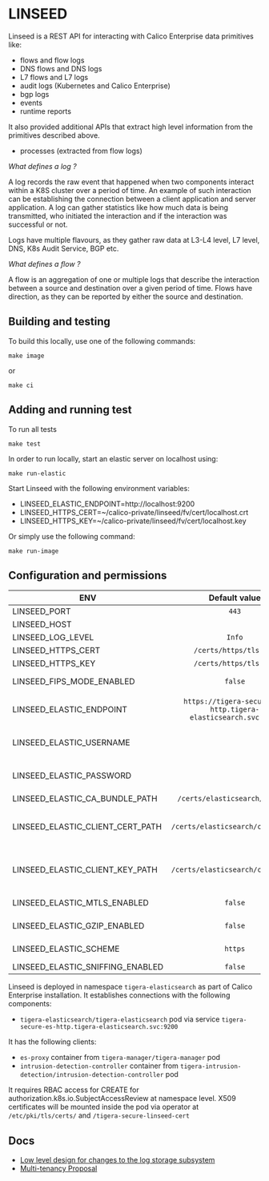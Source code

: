 # LINSEED

Linseed is a REST API for interacting with Calico Enterprise data primitives like:
- flows and flow logs
- DNS flows and DNS logs
- L7 flows and L7 logs
- audit logs (Kubernetes and Calico Enterprise)
- bgp logs
- events
- runtime reports

It also provided additional APIs that extract high level information from the primitives described above. 
- processes (extracted from flow logs)

*What defines a log ?*

A log records the raw event that happened when two components interact within a K8S cluster over a period of time.
An example of such interaction can be establishing the connection between a client application and server application.
A log can gather statistics like how much data is being transmitted, who initiated the interaction and if the interaction was successful or not.

Logs have multiple flavours, as they gather raw data at L3-L4 level, L7 level, DNS, K8s Audit Service, BGP etc.

*What defines a flow ?*

A flow is an aggregation of one or multiple logs that describe the interaction between a source and destination over a given period of time.
Flows have direction, as they can be reported by either the source and destination.


## Building and testing

To build this locally, use one of the following commands:

```
make image
```

or

```
make ci
```

## Adding and running test

To run all tests

```
make test
```

In order to run locally, start an elastic server on localhost using:

```
make run-elastic
```

Start Linseed with the following environment variables:

- LINSEED_ELASTIC_ENDPOINT=http://localhost:9200
- LINSEED_HTTPS_CERT=~/calico-private/linseed/fv/cert/localhost.crt
- LINSEED_HTTPS_KEY=~/calico-private/linseed/fv/cert/localhost.key

Or simply use the following command:

```
make run-image
```

## Configuration and permissions

| ENV                              |                         Default value                         |                                                                                           Description |
|----------------------------------|:-------------------------------------------------------------:|------------------------------------------------------------------------------------------------------:|
| LINSEED_PORT                     |                             `443`                             |                                                                       Local Port to start the service |
| LINSEED_HOST                     |                            <empty>                            |                                                                                  Host for the service |
| LINSEED_LOG_LEVEL                |                            `Info`                             |                                                                              Log Level across service |
| LINSEED_HTTPS_CERT               |                    `/certs/https/tls.crt`                     |                                                                                      Path to tls cert |
| LINSEED_HTTPS_KEY                |                    `/certs/https/tls.key`                     |                                                                                       Path tp tls key |
| LINSEED_FIPS_MODE_ENABLED        |                            `false`                            |                                               FIPSModeEnabled Enables FIPS 140-2 verified crypto mode |
| LINSEED_ELASTIC_ENDPOINT         | `https://tigera-secure-es-http.tigera-elasticsearch.svc:9200` |                                     Elastic Endpoint; For local development use http://localhost:9200 |
| LINSEED_ELASTIC_USERNAME         |                            <empty>                            |                 Elastic username; If left empty, communication with Elastic will not be authenticated |
| LINSEED_ELASTIC_PASSWORD         |                            <empty>                            |                 Elastic password; If left empty, communication with Elastic will not be authenticated |
| LINSEED_ELASTIC_CA_BUNDLE_PATH   |                `/certs/elasticsearch/tls.crt`                 |                                                                           Elastic ca certificate path |
| LINSEED_ELASTIC_CLIENT_CERT_PATH |               `/certs/elasticsearch/client.crt`               | Elastic client certificate path; It will only be picked up if LINSEED_ELASTIC_MTLS_ENABLED is enabled |
| LINSEED_ELASTIC_CLIENT_KEY_PATH  |               `/certs/elasticsearch/client.key`               |         Elastic client key path; It will only be picked up if LINSEED_ELASTIC_MTLS_ENABLED is enabled |
| LINSEED_ELASTIC_MTLS_ENABLED     |                            `false`                            |                                                Enables mTLS communication between Elastic and Linseed |
| LINSEED_ELASTIC_GZIP_ENABLED     |                            `false`                            |                                                Enables gzip communication between Elastic and Linseed |
| LINSEED_ELASTIC_SCHEME           |                            `https`                            |                                                  Defines what protocol is used to sniff Elastic nodes |
| LINSEED_ELASTIC_SNIFFING_ENABLED |                            `false`                            |                                                                    Enabled sniffing for Elastic nodes |


Linseed is deployed in namespace `tigera-elasticsearch` as part of Calico Enterprise installation.
It establishes connections with the following components:
- `tigera-elasticsearch/tigera-elasticsearch` pod via service `tigera-secure-es-http.tigera-elasticsearch.svc:9200`

It has the following clients:
- `es-proxy` container from `tigera-manager/tigera-manager` pod
- `intrusion-detection-controller` container from `tigera-intrusion-detection/intrusion-detection-controller` pod

It requires RBAC access for CREATE for authorization.k8s.io.SubjectAccessReview at namespace level.
X509 certificates will be mounted inside the pod via operator at `/etc/pki/tls/certs/` and `/tigera-secure-linseed-cert`


## Docs

- [Low level design for changes to the log storage subsystem](https://docs.google.com/document/d/1raHOohq0UWlLD9ygqsvu4vPMNNS9iGeY5xhHKt0O3Hc/edit?usp=sharing)
- [Multi-tenancy Proposal](https://docs.google.com/document/d/1HM0gba3hlR_cdTqHWc-NSqoiGHrVdTc_g1w3k8NmSdM/edit?usp=sharing)



